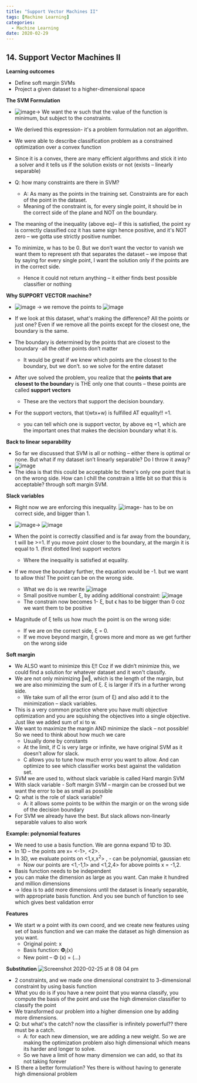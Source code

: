 ```yaml
---
title: "Support Vector Machines II"
tags: [Machine Learning]
categories:
  - Machine Learning
date: 2020-02-29
---
```




##  **14. Support Vector Machines II**

**Learning outcomes**
  - Define soft margin SVMs
  - Project a given dataset to a higher-dimensional space

**The SVM Formulation**
  - ![image](https://user-images.githubusercontent.com/33334078/75282962-d2095b80-5809-11ea-926a-9ee20e79ce36.png)→ We want the w such that the value of the
    function is minimum, but subject to the constraints.
  - We derived this expression- it's a problem formulation not an
    algorithm.
  - We were able to describe classification problem as a constrained
    optimization over a convex function
  - Since it is a convex, there are many efficient algorithms and stick
    it into a solver and it tells us if the solution exists or not
    (exists – linearly separable)


  - Q: how many constraints are there in SVM?
      - A: <span class="underline">As many as the points</span> in the
        training set. Constraints are for each of the point in the
        dataset.
      - Meaning of the constraint is, for every single point, it should
        be in the correct side of the plane and NOT on the boundary.
  - The meaning of the inequality (above eq)– if this is satisfied, the
    point xy is correctly classified coz it has same sign hence
    positive, and it's NOT zero – we gotta use strictly positive
    number.
  - To minimize, w has to be 0. But we don’t want the vector to vanish
    we want them to represent sth that separates the dataset – we impose
    that by saying for every single point, I want the solution only if
    the points are in the correct side.
      - Hence it could not return anything – it either finds best
        possible classifier or nothing

**Why SUPPORT VECTOR machine?**

  - ![image](https://user-images.githubusercontent.com/33334078/75283026-e9484900-5809-11ea-8962-e27574d2b7d0.png) → we remove the points to ![image](https://user-images.githubusercontent.com/33334078/75283038-efd6c080-5809-11ea-8cee-e7dcc2de8e4f.png)

  - If we look at this dataset, what's making the difference? All the
    points or just one? Even if we remove all the points except for the
    closest one, the boundary is the same.
  - The boundary is determined by the points that are closest to the
    boundary -all the other points don’t matter
      - It would be great if we knew which points are the closest to the
        boundary, but we don’t. so we solve for the entire dataset
  - After uve solved the problem, you realize that the **points that are
    closest to the boundar**y is THE only one that counts – these points
    are called **support vectors**
      - These are the vectors that support the decision boundary.
  - For the support vectors, that t(wtx+w) is
    fulfilled AT equality\!\! =1.
      - you can tell which one is support vector, by above eq =1, which are the important ones that makes the decision boundary what it is.

**Back to linear separability**
  - So far we discussed that SVM is all or nothing – either there is
    optimal or none. But what if my dataset isn’t linearly separable? Do
    I throw it away?
  - ![image](https://user-images.githubusercontent.com/33334078/75283122-1e549b80-580a-11ea-915d-00ccf489e64a.png)
  - The idea is that this could be acceptable bc there's only one point
    that is on the wrong side. How can I chill the constrain a little
    bit so that this is acceptable? through soft margin SVM.

**Slack variables**

  - Right now we are enforcing this inequality. ![image](https://user-images.githubusercontent.com/33334078/75283134-257ba980-580a-11ea-80f7-187b43f14649.png)- has to be on correct side, and bigger than 1.

  - ![image](https://user-images.githubusercontent.com/33334078/75283153-30363e80-580a-11ea-8fce-281e1f240f4f.png)→   ![image](https://user-images.githubusercontent.com/33334078/75283166-362c1f80-580a-11ea-8079-b47696b281fb.png)

  - When the point is correctly classified and is far away from the
    boundary, t will be \>=1. If you move point closer to the boundary,
    at the margin it is equal to 1. (first dotted line)
    <span class="underline">support vectors</span>
      - Where the inequality is satisfied at equality.
  - If we move the boundary further, the equation would be -1. but we
    want to allow this\! The point can be on the wrong side.
      - What we do is we rewrite ![image](https://user-images.githubusercontent.com/33334078/75283215-4b08b300-580a-11ea-801c-319162670fd5.png)
      - Small positive number ξ, by adding additional constraint: ![image](https://user-images.githubusercontent.com/33334078/75283239-5825a200-580a-11ea-8003-83069a506d8e.png)
      - The constrain now becomes 1- ξ, but ϵ has to be bigger than 0
        coz we want them to be positive
  - Magnitude of ξ tells us how much the point is on the wrong side:
      - If we are on the correct side, ξ = 0.
      - If we move beyond margin, ξ grows more and more as we get
        further on the wrong side

**Soft margin**
  - We ALSO want to minimize this ξ\!\! Coz if we didn’t minimize this,
    we could find a solution for whatever dataset and it won't classify.
  - We are not only minimizing ‖w‖, which is the length of the margin,
    but we are also minimizing the sum of ξ. ξ is larger if it’s in a
    further wrong side.
      - We take sum of all the error (sum of ξ) and also add it to the
        minimization – slack variables.
  - This is a very common practice where you have multi objective
    optimization and you are squishing the objectives into a single
    objective. Just like we added sum of xi to w.
  - We want to maximize the margin AND minimize the slack – not
    possible\! So we need to think about how much we care
      - Usually done by constants
      - At the limit, if C is very large or infinite, we have original
        SVM as it doesn’t allow for slack.
      - C allows you to tune how much error you want to allow. And can
        optimize to see which classifier works best against the
        validation set.
  - SVM we are used to, without slack variable is called
    <span class="underline">Hard margin SVM</span>
  - With slack variable - <span class="underline">Soft margin SVM</span>
    – margin can be crossed but we want the error to be as small as
    possible
  - Q: what is the role of slack variable?
      - A: it allows some points to be within the margin or on the wrong
        side of the decision boundary
  - For SVM we already have the best. But slack allows non-linearly
    separable values to also work



**Example: polynomial features**

  - We need to use a basis function. We are gonna expand 1D to 3D.
  - In 1D – the points are x= \<-1\>, \<2\>.
  - In 3D, we evaluate points on \<1,x,x<sup>2</sup>\> , - can be
    polynomial, gaussian etc
      - Now our points are \<1,-1,1\> and \<1,2,4\> for above points x =
        -1,2.
  - Basis function needs to be independent
  - you can make the dimension as large as you want. Can make it hundred
    and million dimensions
  - → Idea is to add more dimensions until the dataset is linearly
    separable, with appropriate basis function. And you see bunch of
    function to see which gives best validation error

**Features**

  - We start w a point with its own coord, and we create new features
    using set of basis function and we can make the dataset as high
    dimension as you want.
      - Original point: x
      - Basis function: **Φ**<sub>i</sub>(x)
      - New point – Φ (x) = (…)

**Substitution**
![Screenshot 2020-02-25 at 8 08 04 pm](https://user-images.githubusercontent.com/33334078/75283320-8905d700-580a-11ea-89f9-17bcd82b8a4f.png)

  - 2 constraints, and we made one dimensional constraint to
    3-dimensional constraint by using basis function
  - <span class="underline">What you do is if you have a new point that
    you wanna classify, you compute the basis of the point and use the
    high dimension classifier to classify the point</span>
  - We transformed our problem into a higher dimension one by adding
    more dimensions.
  - Q: but what's the catch? now the classifier is infinitely powerful??
    there must be a catch.
      - A: for each new dimension, we are adding a new weight. So we are
        making the optimization problem also high dimensional which
        means its harder and longer to solve.
      - So we have a limit of how many dimension we can add, so that its
        not taking forever
  - IS there a better formulation? Yes there is without having to
    generate high dimensional problem

